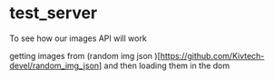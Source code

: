 # test_server


To see how our images API will work 

getting images from (random img json )[https://github.com/Kivtech-devel/random_img_json]  and then loading them in the dom     
